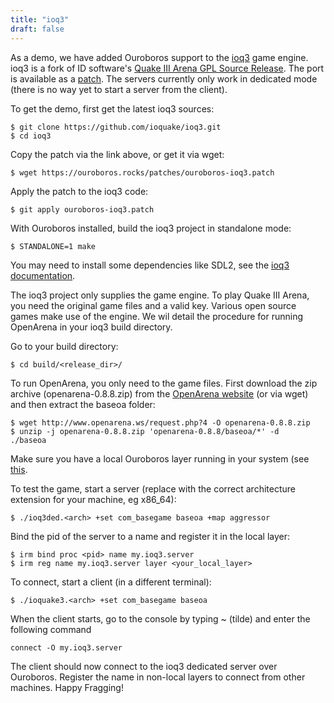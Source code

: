 ```yaml
---
title: "ioq3"
draft: false
---
```


As a demo, we have added Ouroboros support to the
[ioq3](https://github.com/ioquake/ioq3) game engine. ioq3 is a fork of
ID software's [Quake III Arena GPL Source
Release](https://github.com/id-Software/Quake-III-Arena). The port is
available as a [patch](/patches/ouroboros-ioq3.patch). The servers
currently only work in dedicated mode (there is no way yet to start a
server from the client).

To get the demo, first get the latest ioq3 sources:

```
$ git clone https://github.com/ioquake/ioq3.git
$ cd ioq3
```

Copy the patch via the link above, or get it via wget:

```
$ wget https://ouroboros.rocks/patches/ouroboros-ioq3.patch
```

Apply the patch to the ioq3 code:

```
$ git apply ouroboros-ioq3.patch
```

With Ouroboros installed, build the ioq3 project in standalone mode:

```
$ STANDALONE=1 make
```

You may need to install some dependencies like SDL2, see the [ioq3
documentation](http://wiki.ioquake3.org/Building_ioquake3).

The ioq3 project only supplies the game engine. To play Quake III Arena,
you need the original game files and a valid key. Various open source
games make use of the engine. We wil detail the procedure for running
OpenArena in your ioq3 build directory.

Go to your build directory:

```
$ cd build/<release_dir>/
```

To run OpenArena, you only need to the game files. First download the
zip archive (openarena-0.8.8.zip) from the [OpenArena
website](http://www.openarena.ws) (or via wget) and then extract the
baseoa folder:

```
$ wget http://www.openarena.ws/request.php?4 -O openarena-0.8.8.zip
$ unzip -j openarena-0.8.8.zip 'openarena-0.8.8/baseoa/*' -d
./baseoa
```

Make sure you have a local Ouroboros layer running in your system (see
[this](/tutorial-1/).

To test the game, start a server (replace <arch> with the correct
architecture extension for your machine, eg x86_64):

```
$ ./ioq3ded.<arch> +set com_basegame baseoa +map aggressor
```

Bind the pid of the server to a name and register it in the local layer:

```
$ irm bind proc <pid> name my.ioq3.server
$ irm reg name my.ioq3.server layer <your_local_layer>
```

To connect, start a client (in a different terminal):

```
$ ./ioquake3.<arch> +set com_basegame baseoa
```

When the client starts, go to the console by typing ~ (tilde) and enter
the following command

```
connect -O my.ioq3.server
```

The client should now connect to the ioq3 dedicated server over
Ouroboros. Register the name in non-local layers to connect from other
machines. Happy Fragging!
